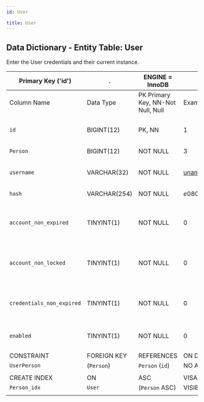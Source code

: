 ```yaml
---
id: User

title: User
---
```


## Data Dictionary - Entity Table: User

Enter the User credentials and their current instance.

| Primary Key ('id')|.|ENGINE = InnoDB|.|.|
|---|---|---|---|---|
|Column Name|Data Type|PK Primary Key, NN-Not Null, Null|Example|Comments|
||
|`id`|BIGINT(12)|PK, NN|1|PrimaryKey-ID,(auto creates)|
|`Person` |BIGINT(12)|NOT NULL|3|enter the person id|
|`username`|VARCHAR(32) |NOT NULL|uname@glue.com|Enter the user's username|
|`hash`|VARCHAR(254)|NOT NULL |$e0801$38ixhj+Fyo2XqicjuxJPW|Hashed password|
|`account_non_expired`|TINYINT(1)|NOT NULL|0|Determines whether account is expired or not|
|`account_non_locked`|TINYINT(1)|NOT NULL|0|Determines whether account is locked or not|
|`credentials_non_expired`|TINYINT(1)|NOT NULL |0|Determines whether credentials are expired or not|
|`enabled`|TINYINT(1)|NOT NULL|0|User is enabled or not|
||
|CONSTRAINT|FOREIGN KEY|REFERENCES|ON DELETE|ON UPDATE|
|`UserPerson`|(`Person`)|`Person` (`id`)| NO ACTION|NO ACTION|
||
|CREATE INDEX|ON|ASC|VISABLE|.|
|`Person_idx`|`User`|(`Person` ASC)| VISIBLE|.|
||
